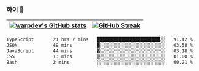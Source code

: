 
### 하이 👋
[![warpdev's GitHub stats](https://github-readme-stats.vercel.app/api?username=warpdev&show_icons=true&theme=vue-dark)](#) |[![GitHub Streak](https://github-readme-streak-stats.herokuapp.com/?user=warpdev&theme=dark)](#)
--- | --- |
<!--START_SECTION:waka-->

```txt
TypeScript       21 hrs 7 mins   ███████████████████████░░   91.42 %
JSON             49 mins         █░░░░░░░░░░░░░░░░░░░░░░░░   03.58 %
JavaScript       44 mins         ▓░░░░░░░░░░░░░░░░░░░░░░░░   03.18 %
CSS              13 mins         ▒░░░░░░░░░░░░░░░░░░░░░░░░   01.00 %
Bash             2 mins          ░░░░░░░░░░░░░░░░░░░░░░░░░   00.21 %
```

<!--END_SECTION:waka-->

<!--
**warpdev/warpdev** is a ✨ _special_ ✨ repository because its `README.md` (this file) appears on your GitHub profile.

Here are some ideas to get you started:

- 🔭 I’m currently working on ...
- 🌱 I’m currently learning ...
- 👯 I’m looking to collaborate on ...
- 🤔 I’m looking for help with ...
- 💬 Ask me about ...
- 📫 How to reach me: ...
- 😄 Pronouns: ...
- ⚡ Fun fact: ...
-->
